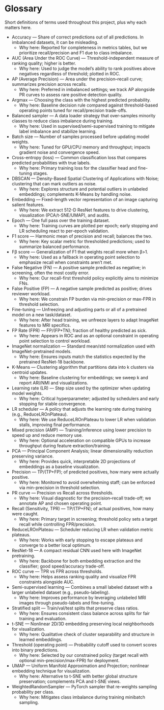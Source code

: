 # Glossary

Short definitions of terms used throughout this project, plus why each matters here.

- Accuracy — Share of correct predictions out of all predictions. In imbalanced datasets, it can be misleading.
	- Why here: Reported for completeness in metrics tables, but we prioritize recall/precision and F1 due to class imbalance.
- AUC (Area Under the ROC Curve) — Threshold-independent measure of ranking quality; higher is better.
	- Why here: Used to judge the model’s ability to rank positives above negatives regardless of threshold; plotted in ROC.
- AP (Average Precision) — Area under the precision–recall curve; summarizes precision across recalls.
	- Why here: Preferred in imbalanced settings; we track AP alongside PR curves to assess rare positive detection quality.
- Argmax — Choosing the class with the highest predicted probability.
	- Why here: Baseline decision rule compared against threshold-based operating points tuned for recall/precision trade-offs.
- Balanced sampler — A data loader strategy that over-samples minority classes to reduce class imbalance during training.
	- Why here: Used in supervised/semi-supervised training to mitigate label imbalance and stabilize learning.
- Batch size — Number of samples processed before updating model weights.
	- Why here: Tuned for GPU/CPU memory and throughput; impacts gradient noise and convergence speed.
- Cross-entropy (loss) — Common classification loss that compares predicted probabilities with true labels.
	- Why here: Primary training loss for the classifier head and fine-tuning stages.
- DBSCAN — Density-Based Spatial Clustering of Applications with Noise; clustering that can mark outliers as noise.
	- Why here: Explores structure and potential outliers in unlabeled embeddings; complements K-Means by handling noise.
- Embedding — Fixed-length vector representation of an image capturing salient features.
	- Why here: We extract 512-D ResNet features to drive clustering, visualization (PCA/t-SNE/UMAP), and audits.
- Epoch — One full pass over the training dataset.
	- Why here: Training curves are plotted per epoch; early stopping and LR scheduling react to per-epoch validation.
- F1 score — Harmonic mean of precision and recall; balances the two.
	- Why here: Key scalar metric for thresholded predictions; used to summarize balanced performance.
- Fβ score — Generalization of F1 that weights recall more when β>1.
	- Why here: Used as a fallback in operating point selection to emphasize recall when constraints aren’t met.
- False Negative (FN) — A positive sample predicted as negative; in screening, often the most costly error.
	- Why here: Our recall-first threshold policy explicitly aims to minimize FNs.
- False Positive (FP) — A negative sample predicted as positive; drives reviewer workload.
	- Why here: We constrain FP burden via min-precision or max-FPR in threshold selection.
- Fine-tuning — Unfreezing and adjusting parts or all of a pretrained model on a new task/dataset.
	- Why here: After head training, we unfreeze layers to adapt ImageNet features to MRI specifics.
- FP Rate (FPR) — FP/(FP+TN); fraction of healthy predicted as sick.
	- Why here: Appears in ROC and as an optional constraint in operating point selection to control workload.
- ImageNet normalization — Standard mean/std normalization used with ImageNet-pretrained models.
	- Why here: Ensures inputs match the statistics expected by the pretrained ResNet-18 backbone.
- K-Means — Clustering algorithm that partitions data into k clusters via centroid updates.
	- Why here: Baseline clustering for embeddings; we sweep k and report ARI/NMI and visualizations.
- Learning rate (LR) — Step size used by the optimizer when updating model weights.
	- Why here: Critical hyperparameter; adjusted by schedulers and early stopping for stable convergence.
- LR scheduler — A policy that adjusts the learning rate during training (e.g., ReduceLROnPlateau).
	- Why here: We use ReduceLROnPlateau to lower LR when validation stalls, improving final performance.
- Mixed precision (AMP) — Training/inference using lower precision to speed up and reduce memory use.
	- Why here: Optional acceleration on compatible GPUs to increase throughput during feature extraction/training.
- PCA — Principal Component Analysis; linear dimensionality reduction preserving variance.
	- Why here: Provides quick, interpretable 2D projections of embeddings as a baseline visualization.
- Precision — TP/(TP+FP); of predicted positives, how many were actually positive.
	- Why here: Monitored to avoid overwhelming staff; can be enforced via min-precision in threshold selection.
- PR curve — Precision vs Recall across thresholds.
	- Why here: Visual diagnostic for the precision–recall trade-off; we annotate AP and chosen operating point.
- Recall (Sensitivity, TPR) — TP/(TP+FN); of actual positives, how many were caught.
	- Why here: Primary target in screening; threshold policy sets a target recall while controlling FPR/precision.
- ReduceLROnPlateau — Scheduler reducing LR when validation metric plateaus.
	- Why here: Works with early stopping to escape plateaus and converge to a better local optimum.
- ResNet-18 — A compact residual CNN used here with ImageNet pretraining.
	- Why here: Backbone for both embedding extraction and the classifier; good speed/accuracy trade-off.
- ROC curve — TPR vs FPR across thresholds.
	- Why here: Helps assess ranking quality and visualize FPR constraints alongside AUC.
- Semi-supervised learning — Combines a small labeled dataset with a larger unlabeled dataset (e.g., pseudo-labeling).
	- Why here: Improves performance by leveraging unlabeled MRI images through pseudo-labels and fine-tuning.
- Stratified split — Train/val/test splits that preserve class ratios.
	- Why here: Ensures consistent class balance across splits for fair training and evaluation.
- t-SNE — Nonlinear 2D/3D embedding preserving local neighborhoods for visualization.
	- Why here: Qualitative check of cluster separability and structure in learned embeddings.
- Threshold (operating point) — Probability cutoff used to convert scores into binary predictions.
	- Why here: Selected by our constrained policy (target recall with optional min-precision/max-FPR) for deployment.
- UMAP — Uniform Manifold Approximation and Projection; nonlinear embedding technique for visualization.
	- Why here: Alternative to t-SNE with better global structure preservation; complements PCA and t-SNE views.
- WeightedRandomSampler — PyTorch sampler that re-weights sampling probability per class.
	- Why here: Mitigates class imbalance during training minibatch sampling.
